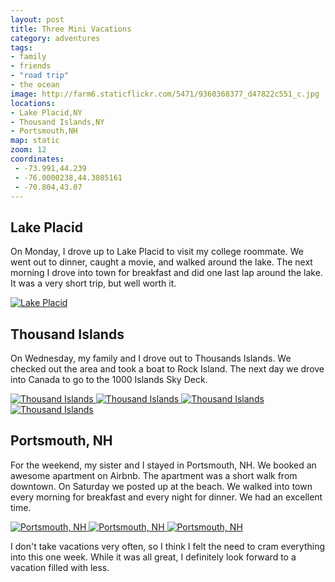 ```yaml
---
layout: post
title: Three Mini Vacations
category: adventures
tags:
- family
- friends
- "road trip"
- the ocean
image: http://farm6.staticflickr.com/5471/9360368377_d47822c551_c.jpg
locations:
- Lake Placid,NY
- Thousand Islands,NY
- Portsmouth,NH
map: static
zoom: 12
coordinates:
 - -73.991,44.239
 - -76.0000238,44.3085161
 - -70.804,43.07
---
```


## Lake Placid

On Monday, I drove up to Lake Placid to visit my college roommate. We went out to dinner, caught a movie, and walked around the lake. The next morning I drove into town for breakfast and did one last lap around the lake. It was a very short trip, but well worth it.

<div class="photos">
<a href="http://www.flickr.com/photos/91218249@N05/9360383491/" title="Lake Placid by katydecorah, on Flickr">
<img src="http://farm8.staticflickr.com/7320/9360383491_c42205937a_c.jpg"  alt="Lake Placid"></a>
</div>

## Thousand Islands

On Wednesday, my family and I drove out to Thousands Islands. We checked out the area and took a boat to Rock Island. The next day we drove into Canada to go to the 1000 Islands Sky Deck.

<div class="photos">
<a href="http://www.flickr.com/photos/91218249@N05/9363147042/" title="Thousand Islands by katydecorah, on Flickr">
<img src="http://farm6.staticflickr.com/5321/9363147042_918e2d5d8a_c.jpg"  alt="Thousand Islands" class="pop-out"></a><a href="http://www.flickr.com/photos/91218249@N05/9363154376/" title="Thousand Islands by katydecorah, on Flickr">
<img src="http://farm4.staticflickr.com/3825/9363154376_e2de0d8e81_c.jpg" class="img-thirds" alt="Thousand Islands"></a><a href="http://www.flickr.com/photos/91218249@N05/9360368377/" title="Thousand Islands by katydecorah, on Flickr">
<img src="http://farm6.staticflickr.com/5471/9360368377_d47822c551_c.jpg" class="img-thirds" alt="Thousand Islands"></a><a href="http://www.flickr.com/photos/91218249@N05/9363158028/" title="Thousand Islands by katydecorah, on Flickr">
<img src="http://farm4.staticflickr.com/3763/9363158028_f5d3d5fe5e_c.jpg" class="img-thirds" alt="Thousand Islands"></a>
</div>

## Portsmouth, NH

For the weekend, my sister and I stayed in Portsmouth, NH. We booked an awesome apartment on Airbnb. The apartment was a short walk from downtown. On Saturday we posted up at the beach. We walked into town every morning for breakfast and every night for dinner. We had an excellent time.

<div class="photos">
<a href="http://www.flickr.com/photos/91218249@N05/9363148054/" title="Portsmouth, NH by katydecorah, on Flickr">
<img src="http://farm4.staticflickr.com/3766/9363148054_6ea80aa4e2_c.jpg" class="img-thirds" alt="Portsmouth, NH"></a><a href="http://www.flickr.com/photos/91218249@N05/9363149280/" title="Portsmouth, NH by katydecorah, on Flickr">
<img src="http://farm3.staticflickr.com/2863/9363149280_fef8feb304_c.jpg" class="img-thirds" alt="Portsmouth, NH"></a><a href="http://www.flickr.com/photos/91218249@N05/9363152836/" title="Portsmouth, NH by katydecorah, on Flickr">
<img src="http://farm6.staticflickr.com/5330/9363152836_9a546cd327_c.jpg" class="img-thirds" alt="Portsmouth, NH"></a>
</div>

I don't take vacations very often, so I think I felt the need to cram everything into this one week. While it was all great, I definitely look forward to a vacation filled with less.
